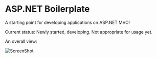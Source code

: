 ASP.NET Boilerplate
===

A starting point for developing applications on ASP.NET MVC!

Current status: Newly started, developing. Not appropriate for usage yet.

An overall view:

![ScreenShot](https://raw.github.com/hikalkan/aspnetboilerplate/master/AbpOverall.png)
